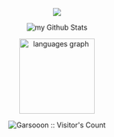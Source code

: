 <p align="center"><img src="https://media1.tenor.com/m/MQH07_OMD2oAAAAC/chill-cherry-blossom.gif" /></p>

<p align="center">
  <img align="center" src="https://github-readme-stats.vercel.app/api?username=Garsooon&include_all_commits=true&count_private=true&show_icons=true&line_height=20&title_color=2B5BBD&icon_color=1124BB&text_color=A1A1A1&bg_color=0,000000,130F40" alt="my Github Stats"/>
  
</p>

<p align="center">
 <img srchttps://github-readme-stats.vercel.app/api/top-langs?username=Garsooon&locale=en&hide_title=false&layout=compact&card_width=320&langs_count=5&theme=chartreuse-dark&hide_border=false&order=2" height="150" alt="languages graph" alt=ovi />
</p>

<p align="center">
<img src="https://profile-counter.glitch.me/{Garsooon}/count.svg" alt="Garsooon :: Visitor's Count" />
</p>
